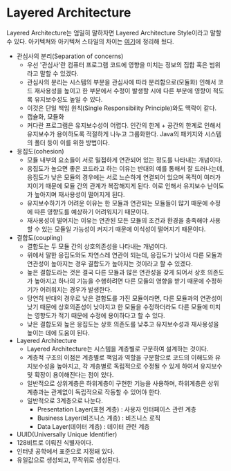 # Layered Architecture
 Layered Architecture는 엄밀히 말하자면 Layered Architecture Style이라고 말할 수 있다. 아키텍쳐와 아키텍쳐 스타일의 차이는 [여기](<rest_api/rest-api.md>)에 정리해 뒀다.

- 관심사의 분리(Separation of concerns)
    - 우선 '관심사'란 컴퓨터 프로그램 코드에 영향을 미치는 정보의 집합 혹은 범위라고 말할 수 있겠다. 
    - 관심사의 분리는 시스템의 부분을 관심사에 따라 분리함으로(모듈화) 인해서 코드 재사용성을 높이고 한 부분에서 수정이 발생할 시에 다른 부분에 영향이 적도록 유지보수성도 높일 수 있다. 
    - 이것은 단일 책임 원칙(Single Responsibility Principle)와도 맥락이 같다.
    - 캡슐화, 모듈화
    - 커다란 프로그램은 유지보수성이 어렵다. 인간의 한계 + 공간의 한계로 인해서 유지보수가 용이하도록 적절하게 나누고 그룹화한다. Java의 패키지와 시스템의 폴더 등이 이를 위한 방법이다. 
- 응집도(cohesion)
    - 모듈 내부의 요소들이 서로 밀접하게 연관되어 있는 정도를 나타내는 개념이다. 
    - 응집도가 높으면 좋은 코드라고 하는 이유는 반대의 예를 통해서 잘 드러나는데, 응집도가 낮은 모듈의 경우에는 서로 느슨하게 연결되어 있으며 목적이 여러가지이기 때문에 모듈 간의 관계가 복잡해지게 된다. 이로 인해서 유지보수 난이도가 높아지며 재사용성이 떨어지게 된다. 
    - 유지보수하기가 어려운 이유는 한 모듈과 연관되는 모듈들이 많기 때문에 수정에 따른 영향도를 예상하기 어려워지기 때문이다.
    - 재사용성이 떨어지는 이유는 연관된 모든 모듈의 조건과 환경을 충족해야 사용할 수 있는 모듈일 가능성이 커지기 때문에 이식성이 떨어지기 때문이다.
- 결합도(coupling)
    - 결합도는 두 모듈 간의 상호의존성을 나타내는 개념이다. 
    - 위에서 말한 응집도와도 자연스레 연관이 되는데, 응집도가 낮아서 다른 모듈과 연관성이 높아지는 경우 결합도가 높아지는 것이라고 할 수 있겠다. 
    - 높은 결합도라는 것은 결국 다른 모듈과 많은 연관성을 갖게 되어서 상호 의존도가 높아지고 하나의 기능을 수행하려면 다른 모듈의 영향을 받기 때문에 수정하기가 어려워지는 경우가 발생한다.
    - 당연히 반대의 경우로 낮은 결합도를 가진 모듈이라면, 다른 모듈과의 연관성이 낮기 때문에 상호의존성이 낮아지고 한 모듈을 수정하더라도 다른 모듈에 미치는 영향도가 적기 때문에 수정에 용이하다고 할 수 있다. 
    - 낮은 결합도와 높은 응집도는 상호 의존도를 낮추고 유지보수성과 재사용성을 높이는 데에 도움이 된다. 
- Layered Architecture
    - Layered Architecture는 시스템을 계층별로 구분하여 설계하는 것이다.
    - 계층적 구조의 이점은 계층별로 책임과 역할을 구분함으로 코드의 이해도와 유지보수성을 높아지고, 각 계층별로 독립적으로 수정될 수 있게 하여서 유지보수 및 확장이 용이해진다는 점이 있다.
    - 일반적으로 상위계층은 하위계층이 구현한 기능을 사용하며, 하위계층은 상위계층과는 관계없이 독립적으로 작동할 수 있어야 한다. 
    - 일반적으로 3계층으로 나눈다.
        - Presentation Layer(표현 계층) : 사용자 인터페이스 관련 계층
        - Business Layer(비즈니스 계층) : 비즈니스 로직
        - Data Layer(데이터 계층) : 데이터 관련 계층
- UUID(Universally Unique Identifier)
 - 128비트로 이뤄진 식별자이다. 
 - 인터넷 공학에서 표준으로 지정돼 있다. 
 - 유일값으로 생성되고, 무작위로 생성된다.  
